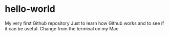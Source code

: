 # hello-world
My very first Github repository
Just to learn how Github works and to see if it can be useful.
Change from the terminal on my Mac
